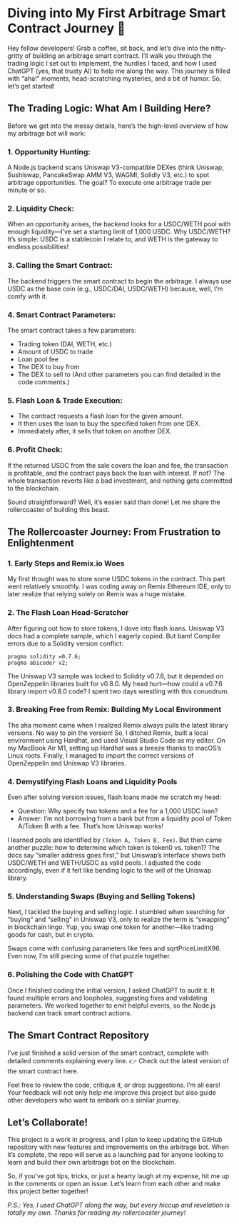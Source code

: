 # Diving into My First Arbitrage Smart Contract Journey 🚀

Hey fellow developers! Grab a coffee, sit back, and let’s dive into the nitty-gritty of building an arbitrage smart contract. I’ll walk you through the trading logic I set out to implement, the hurdles I faced, and how I used ChatGPT (yes, that trusty AI) to help me along the way. This journey is filled with “aha!” moments, head-scratching mysteries, and a bit of humor. So, let’s get started!

## The Trading Logic: What Am I Building Here?

Before we get into the messy details, here’s the high-level overview of how my arbitrage bot will work:
### 1.	Opportunity Hunting:
A Node.js backend scans Uniswap V3-compatible DEXes (think Uniswap, Sushiswap, PancakeSwap AMM V3, WAGMI, Solidly V3, etc.) to spot arbitrage opportunities. The goal? To execute one arbitrage trade per minute or so.
### 2.	Liquidity Check:
When an opportunity arises, the backend looks for a USDC/WETH pool with enough liquidity—I’ve set a starting limit of 1,000 USDC. Why USDC/WETH? It’s simple: USDC is a stablecoin I relate to, and WETH is the gateway to endless possibilities!
### 3.	Calling the Smart Contract:
The backend triggers the smart contract to begin the arbitrage. I always use USDC as the base coin (e.g., USDC/DAI, USDC/WETH) because, well, I’m comfy with it.
### 4.	Smart Contract Parameters:
The smart contract takes a few parameters:
* Trading token (DAI, WETH, etc.)
* Amount of USDC to trade
* Loan pool fee
* The DEX to buy from
* The DEX to sell to
(And other parameters you can find detailed in the code comments.)
### 5.	Flash Loan & Trade Execution:
* The contract requests a flash loan for the given amount.
* It then uses the loan to buy the specified token from one DEX.
* Immediately after, it sells that token on another DEX.
### 6.	Profit Check:
If the returned USDC from the sale covers the loan and fee, the transaction is profitable, and the contract pays back the loan with interest. If not? The whole transaction reverts like a bad investment, and nothing gets committed to the blockchain.

Sound straightforward? Well, it’s easier said than done! Let me share the rollercoaster of building this beast.

## The Rollercoaster Journey: From Frustration to Enlightenment

### 1. Early Steps and Remix.io Woes

My first thought was to store some USDC tokens in the contract. This part went relatively smoothly. I was coding away on Remix Ethereum IDE, only to later realize that relying solely on Remix was a huge mistake.

### 2. The Flash Loan Head-Scratcher

After figuring out how to store tokens, I dove into flash loans. Uniswap V3 docs had a complete sample, which I eagerly copied. But bam! Compiler errors due to a Solidity version conflict:

```
pragma solidity =0.7.6;
pragma abicoder v2;
```

The Uniswap V3 sample was locked to Solidity v0.7.6, but it depended on OpenZeppelin libraries built for v0.8.0. My head hurt—how could a v0.7.6 library import v0.8.0 code? I spent two days wrestling with this conundrum.

### 3. Breaking Free from Remix: Building My Local Environment

The aha moment came when I realized Remix always pulls the latest library versions. No way to pin the version! So, I ditched Remix, built a local environment using Hardhat, and used Visual Studio Code as my editor. On my MacBook Air M1, setting up Hardhat was a breeze thanks to macOS’s Linux roots. Finally, I managed to import the correct versions of OpenZeppelin and Uniswap V3 libraries.

### 4. Demystifying Flash Loans and Liquidity Pools

Even after solving version issues, flash loans made me scratch my head:
* Question: Why specify two tokens and a fee for a 1,000 USDC loan?
* Answer: I’m not borrowing from a bank but from a liquidity pool of Token A/Token B with a fee. That’s how Uniswap works!

I learned pools are identified by `(Token A, Token B, Fee)`. But then came another puzzle: how to determine which token is token0 vs. token1? The docs say “smaller address goes first,” but Uniswap’s interface shows both USDC/WETH and WETH/USDC as valid pools. I adjusted the code accordingly, even if it felt like bending logic to the will of the Uniswap library.

### 5. Understanding Swaps (Buying and Selling Tokens)

Next, I tackled the buying and selling logic. I stumbled when searching for “buying” and “selling” in Uniswap V3, only to realize the term is “swapping” in blockchain lingo. Yup, you swap one token for another—like trading goods for cash, but in crypto.

Swaps come with confusing parameters like fees and sqrtPriceLimitX96. Even now, I’m still piecing some of that puzzle together.

### 6. Polishing the Code with ChatGPT

Once I finished coding the initial version, I asked ChatGPT to audit it. It found multiple errors and loopholes, suggesting fixes and validating parameters. We worked together to emit helpful events, so the Node.js backend can track smart contract actions.

## The Smart Contract Repository

I’ve just finished a solid version of the smart contract, complete with detailed comments explaining every line. 👉 Check out the latest version of the smart contract here.

Feel free to review the code, critique it, or drop suggestions. I’m all ears! Your feedback will not only help me improve this project but also guide other developers who want to embark on a similar journey.

## Let’s Collaborate!

This project is a work in progress, and I plan to keep updating the GitHub repository with new features and improvements on the arbitrage bot. When it’s complete, the repo will serve as a launching pad for anyone looking to learn and build their own arbitrage bot on the blockchain.

So, if you’ve got tips, tricks, or just a hearty laugh at my expense, hit me up in the comments or open an issue. Let’s learn from each other and make this project better together!

*P.S.: Yes, I used ChatGPT along the way, but every hiccup and revelation is totally my own. Thanks for reading my rollercoaster journey!*
